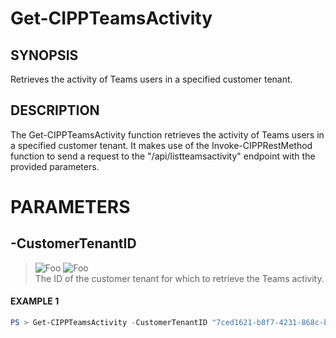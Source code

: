 # Get-CIPPTeamsActivity
## SYNOPSIS
Retrieves the activity of Teams users in a specified customer tenant.
## DESCRIPTION
The Get-CIPPTeamsActivity function retrieves the activity of Teams users in a specified customer tenant. It makes use of the Invoke-CIPPRestMethod function to send a request to the "/api/listteamsactivity" endpoint with the provided parameters.
# PARAMETERS

## **-CustomerTenantID**
> ![Foo](https://img.shields.io/badge/Type-String-Blue?) ![Foo](https://img.shields.io/badge/Mandatory-TRUE-Red?) \
The ID of the customer tenant for which to retrieve the Teams activity.

 #### EXAMPLE 1
```powershell
PS > Get-CIPPTeamsActivity -CustomerTenantID "7ced1621-b8f7-4231-868c-bc6b1a2f1778"
```

